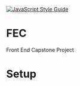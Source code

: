 [![JavaScript Style Guide](https://img.shields.io/badge/code_style-standard-brightgreen.svg)](https://standardjs.com)

# FEC
Front End Capstone Project


# Setup
